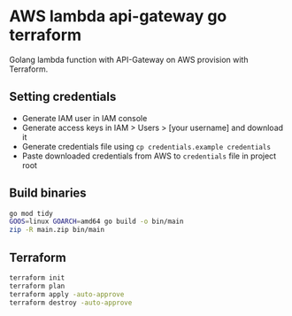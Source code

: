 # AWS lambda api-gateway go terraform

Golang lambda function with API-Gateway on AWS provision with Terraform.

## Setting credentials

* Generate IAM user in IAM console
* Generate access keys in IAM > Users > [your username] and download it
* Generate credentials file using `cp credentials.example credentials`
* Paste downloaded credentials from AWS to `credentials` file in project root

## Build binaries

```sh
go mod tidy
GOOS=linux GOARCH=amd64 go build -o bin/main
zip -R main.zip bin/main
```

## Terraform

```sh
terraform init
terraform plan
terraform apply -auto-approve
terraform destroy -auto-approve
```
